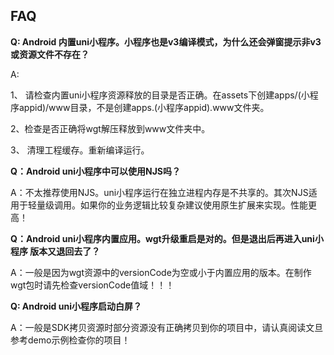 ## FAQ

**Q: Android 内置uni小程序。小程序也是v3编译模式，为什么还会弹窗提示非v3或资源文件不存在？**

A: 

1、 请检查内置uni小程序资源释放的目录是否正确。在assets下创建apps/(小程序appid)/www目录，不是创建apps.(小程序appid).www文件夹。

2、检查是否正确将wgt解压释放到www文件夹中。

3、 清理工程缓存。重新编译运行。

**Q：Android uni小程序中可以使用NJS吗？**

A：不太推荐使用NJS。uni小程序运行在独立进程内存是不共享的。其次NJS适用于轻量级调用。如果你的业务逻辑比较复杂建议使用原生扩展来实现。性能更高！

**Q：Android uni小程序内置应用。wgt升级重启是对的。但是退出后再进入uni小程序 版本又退回去了？**

A：一般是因为wgt资源中的versionCode为空或小于内置应用的版本。在制作wgt包时请先检查versionCode值域！！！

**Q: Android uni小程序启动白屏？**

A：一般是SDK拷贝资源时部分资源没有正确拷贝到你的项目中，请认真阅读文旦参考demo示例检查你的项目！